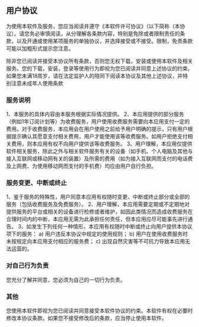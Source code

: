 ## 用户协议

为使用本软件及服务，您应当阅读并遵守《本软件许可协议》（以下简称（本协议）。请您务必审慎阅读，从分理解各条款内容，特别是免除或者限制责任的条款，以及开通或使用某项服务的单独协议，并选择接受或不接受。限制，免责条款可能以加粗形式提示您注意。

除非您已阅读并接受本协议所有条款，否则您无权下载，安装或使用本软件及相关服务。您的下载，安装，登录等使用行为即视为您已阅读并同意上述协议的约束。 如果您未满18周岁，请在法定监护人的陪同下阅读本协议及其他上述协议，并特别注意未成年人使用条款
 
### 服务说明
1、本服务的具体内容由本服务根据实际情况提供。 
2、本应用提供的部分服务（例如1年订阅计划等）为收费服务，用户使用收费服务需要向本应用支付一定的费用。对于收费服务，本应用会在用户使用之前给予用户明确的提示，只有用户根据提示确认其愿意支付相关费用，用户才能使用该等收费服务。如用户拒绝支付相关费用，则本应用有权不向用户提供该等收费服务。 
3、用户理解，本应用仅提供软件相关服务，除此之外与相关软件服务有关的设备（如手机、个人电脑及其他与接入互联网或移动网有关的装置）及所需的费用（如为接入互联网而支付的电话费及上网费、为使用移动网而支付的手机费）均应由用户自行负担。 


### 服务变更、中断或终止
1、鉴于服务的特殊性，用户同意本应用有权随时变更、中断或终止部分或全部的服务（包括收费服务及免费服务）。 
2、用户理解，本应用需要定期或不定期地对提供服务的平台或相关的设备进行检修或者维护，如因此类情况而造成收费服务在合理时间内的中断，本应用无需为此承担任何责任，但本应用应尽可能事先进行通告。 
3、如发生下列任何一种情形，本应用有权随时中断或终止向用户提供本协议项下的服务： 
a) 用户违反本协议中规定的使用规则； 
b) 用户在使用收费服务时未按规定向本应用支付相应的服务费； 
c) 出现自然灾害等不可抗力导致本应用无法运营的。 

### 对自己行为负责
您充分了解并同意，您必须为自己的一切行为负责。

### 其他
您使用本软件即视为您已阅读并同意接受本软件协议的约束。本软件有权在必要时修改本协议条款。如果您不接受修改后的条款，应当停止使用本软件。
